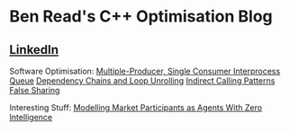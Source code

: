 # Ben Read's C++ Optimisation Blog

## [LinkedIn](https://www.linkedin.com/in/ben-read-8031ba17b/)

Software Optimisation:
[Multiple-Producer, Single Consumer Interprocess Queue](https://github.com/mastamysta/MPSC-Queue)
[Dependency Chains and Loop Unrolling](https://github.com/mastamysta/dependency-chains)
[Indirect Calling Patterns](https://github.com/mastamysta/indirect-call)
[False Sharing](https://github.com/mastamysta/false-sharing)

Interesting Stuff:
[Modelling Market Participants as Agents With Zero Intelligence](https://github.com/mastamysta/ZI_Agents)
